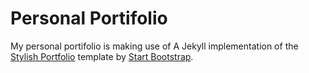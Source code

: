 # Personal Portifolio

My personal portifolio is making use of A Jekyll implementation of the [Stylish Portfolio](http://startbootstrap.com/template-overviews/stylish-portfolio/) template by [Start Bootstrap](http://startbootstrap.com/).

